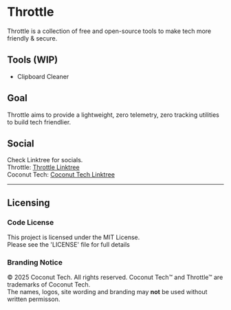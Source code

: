 # Throttle
Throttle is a collection of free and open-source tools to make tech more friendly & secure.

## Tools (WIP)
- Clipboard Cleaner

## Goal
Throttle aims to provide a lightweight, zero telemetry, zero tracking utilities to build tech friendlier.

## Social
Check Linktree for socials.
<br>
Throttle: <a href="https://github.com/realthrottle">Throttle Linktree</a>
<br>
Coconut Tech: <a href="https://github.com/realcoconutech">Coconut Tech Linktree</a>

---
## Licensing

### Code License
This project is licensed under the MIT License.
<br>
Please see the 'LICENSE' file for full details

### Branding Notice 
© 2025 Coconut Tech. All rights reserved.
Coconut Tech™  and Throttle™ are trademarks of Coconut Tech.
<br>
The names, logos, site wording and branding may **not** be used without written permisson.
